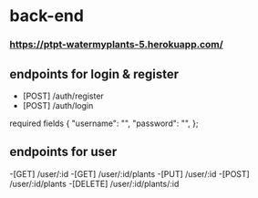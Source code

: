 # back-end
### https://ptpt-watermyplants-5.herokuapp.com/
## endpoints for login & register
- [POST] /auth/register
- [POST] /auth/login

required fields
{
    "username": "",
    "password": "",
};

## endpoints for user
-[GET] /user/:id
-[GET] /user/:id/plants
-[PUT] /user/:id
-[POST] /user/:id/plants
-[DELETE] /user/:id/plants/:id
